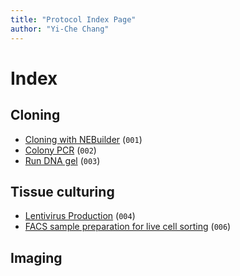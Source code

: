 ```yaml
---
title: "Protocol Index Page"
author: "Yi-Che Chang"
---
```


# Index

## Cloning
- [Cloning with NEBuilder](protocol-001.md) (`001`)
- [Colony PCR](protocol-002.md) (`002`)
- [Run DNA gel](protocol-003.md) (`003`)

## Tissue culturing
- [Lentivirus Production](protocol-004.md) (`004`)
- [FACS sample preparation for live cell sorting](protocol-006.md) (`006`)


## Imaging

